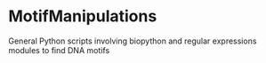 MotifManipulations
==================

General Python scripts involving biopython and regular expressions modules to find DNA motifs
